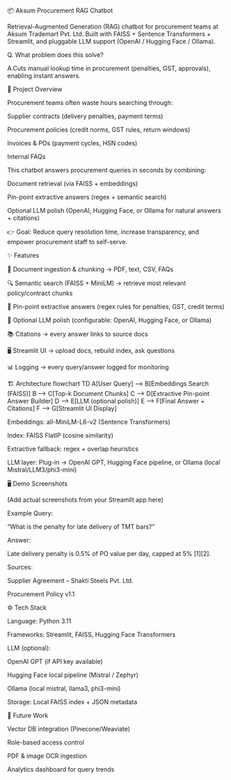 📦 Aksum Procurement RAG Chatbot

Retrieval-Augmented Generation (RAG) chatbot for procurement teams at Aksum Trademart Pvt. Ltd.
Built with FAISS + Sentence Transformers + Streamlit, and pluggable LLM support (OpenAI / Hugging Face / Ollama).

Q. What problem does this solve?

A.Cuts manual lookup time in procurement (penalties, GST, approvals), enabling instant answers.

🚀 Project Overview

Procurement teams often waste hours searching through:

Supplier contracts (delivery penalties, payment terms)

Procurement policies (credit norms, GST rules, return windows)

Invoices & POs (payment cycles, HSN codes)

Internal FAQs

This chatbot answers procurement queries in seconds by combining:

Document retrieval (via FAISS + embeddings)

Pin-point extractive answers (regex + semantic search)

Optional LLM polish (OpenAI, Hugging Face, or Ollama for natural answers + citations)

👉 Goal: Reduce query resolution time, increase transparency, and empower procurement staff to self-serve.

✨ Features

📂 Document ingestion & chunking → PDF, text, CSV, FAQs

🔍 Semantic search (FAISS + MiniLM) → retrieve most relevant policy/contract chunks

📝 Pin-point extractive answers (regex rules for penalties, GST, credit terms)

🤖 Optional LLM polish (configurable: OpenAI, Hugging Face, or Ollama)

📚 Citations → every answer links to source docs

🖥️ Streamlit UI → upload docs, rebuild index, ask questions

📊 Logging → every query/answer logged for monitoring

🏗️ Architecture
flowchart TD
  A[User Query] --> B[Embeddings Search (FAISS)]
  B --> C[Top-k Document Chunks]
  C --> D[Extractive Pin-point Answer Builder]
  D --> E[LLM (optional polish)]
  E --> F[Final Answer + Citations]
  F --> G[Streamlit UI Display]


Embeddings: all-MiniLM-L6-v2 (Sentence Transformers)

Index: FAISS FlatIP (cosine similarity)

Extractive fallback: regex + overlap heuristics

LLM layer: Plug-in → OpenAI GPT, Hugging Face pipeline, or Ollama (local Mistral/LLM3/phi3-mini)

🖥️ Demo Screenshots

(Add actual screenshots from your Streamlit app here)

Example Query:

“What is the penalty for late delivery of TMT bars?”

Answer:

Late delivery penalty is 0.5% of PO value per day, capped at 5% [1][2].

Sources:

Supplier Agreement – Shakti Steels Pvt. Ltd.

Procurement Policy v1.1

⚙️ Tech Stack

Language: Python 3.11

Frameworks: Streamlit, FAISS, Hugging Face Transformers

LLM (optional):

OpenAI GPT (if API key available)

Hugging Face local pipeline (Mistral / Zephyr)

Ollama (local mistral, llama3, phi3-mini)

Storage: Local FAISS index + JSON metadata

🔮 Future Work

Vector DB integration (Pinecone/Weaviate)

Role-based access control

PDF & image OCR ingestion

Analytics dashboard for query trends
